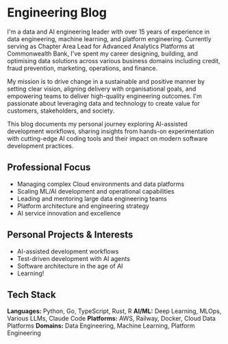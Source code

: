 # Engineering Blog

I'm a data and AI engineering leader with over 15 years of experience in data engineering, machine learning, and platform engineering. Currently serving as Chapter Area Lead for Advanced Analytics Platforms at Commonwealth Bank, I've spent my career designing, building, and optimising data solutions across various business domains including credit, fraud prevention, marketing, operations, and finance.

My mission is to drive change in a sustainable and positive manner by setting clear vision, aligning delivery with organisational goals, and empowering teams to deliver high-quality engineering outcomes. I'm passionate about leveraging data and technology to create value for customers, stakeholders, and society.

This blog documents my personal journey exploring AI-assisted development workflows, sharing insights from hands-on experimentation with cutting-edge AI coding tools and their impact on modern software development practices.

## Professional Focus

- Managing complex Cloud environments and data platforms
- Scaling ML/AI development and operational capabilities
- Leading and mentoring large data engineering teams
- Platform architecture and engineering strategy
- AI service innovation and excellence

## Personal Projects & Interests

- AI-assisted development workflows
- Test-driven development with AI agents
- Software architecture in the age of AI
- Learning!

## Tech Stack

**Languages:** Python, Go, TypeScript, Rust, R
**AI/ML:** Deep Learning, MLOps, Various LLMs, Claude Code
**Platforms:** AWS, Railway, Docker, Cloud Data Platforms
**Domains:** Data Engineering, Machine Learning, Platform Engineering
